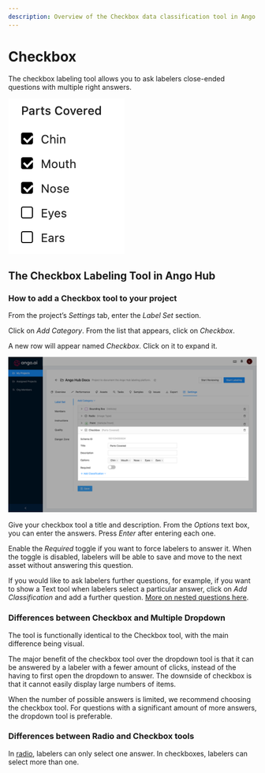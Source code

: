 ```yaml
---
description: Overview of the Checkbox data classification tool in Ango Hub
---
```


# Checkbox

The checkbox labeling tool allows you to ask labelers close-ended questions with multiple right answers.

![](<../../../.gitbook/assets/image (392).png>)

## The Checkbox Labeling Tool in Ango Hub <a href="#how-to-add-a-checkbox-tool-to-your-project" id="how-to-add-a-checkbox-tool-to-your-project"></a>

### How to add a Checkbox tool to your project <a href="#how-to-add-a-checkbox-tool-to-your-project" id="how-to-add-a-checkbox-tool-to-your-project"></a>

From the project’s _Settings_ tab, enter the _Label Set_ section.

Click on _Add Category_. From the list that appears, click on _Checkbox_.

A new row will appear named _Checkbox_. Click on it to expand it.

![](<../../../.gitbook/assets/image (248).png>)

Give your checkbox tool a title and description. From the _Options_ text box, you can enter the answers. Press _Enter_ after entering each one.

Enable the _Required_ toggle if you want to force labelers to answer it. When the toggle is disabled, labelers will be able to save and move to the next asset without answering this question.

If you would like to ask labelers further questions, for example, if you want to show a Text tool when labelers select a particular answer, click on _Add Classification_ and add a further question. [More on nested questions here](../nested-classifications.md).

### Differences between Checkbox and Multiple Dropdown <a href="#differences-between-checkbox-and-multiple-dropdown" id="differences-between-checkbox-and-multiple-dropdown"></a>

The tool is functionally identical to the Checkbox tool, with the main difference being visual.

The major benefit of the checkbox tool over the dropdown tool is that it can be answered by a labeler with a fewer amount of clicks, instead of the having to first open the dropdown to answer. The downside of checkbox is that it cannot easily display large numbers of items.

When the number of possible answers is limited, we recommend choosing the checkbox tool. For questions with a significant amount of more answers, the dropdown tool is preferable.

### Differences between Radio and Checkbox tools <a href="#differences-between-radio-and-checkbox-tools" id="differences-between-radio-and-checkbox-tools"></a>

In [radio](radio.md), labelers can only select one answer. In checkboxes, labelers can select more than one.
